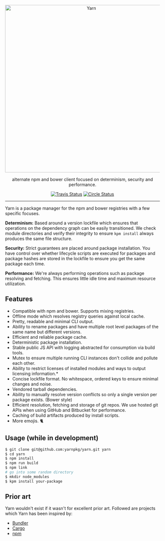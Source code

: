 <p align="center">
  <a href="https://yarnpkg.io/">
    <img alt="Yarn" src="https://github.com/yarnpkg/yarn/blob/master/assets/logo.png?raw=true" width="546">
  </a>
</p>

<p align="center">
  alternate npm and bower client focused on determinism, security and performance.
</p>

<p align="center">
  <a href="https://travis-ci.org/yarnpkg/yarn"><img alt="Travis Status" src="https://travis-ci.com/yarnpkg/yarn.svg?token=DxqWAqRqs3zWAF8EhBHy"></a>
  <a href="https://circleci.com/gh/yarnpkg/yarn"><img alt="Circle Status" src="https://circleci.com/gh/yarnpkg/yarn.svg?style=svg&circle-token=5f0a78473b0f440afb218bf2b82323cc6b3cb43f"></a>
  <!--<a href="https://ci.appveyor.com/project/yarnpkg/yarn/branch/master"><img alt="Appveyor Status" src="https://ci.appveyor.com/api/projects/status/SECRET_KEY/branch/master?svg=true"></a>-->
</p>

---

Yarn is a package manager for the npm and bower registries with a few specific focuses.

**Determinism:** Based around a version lockfile which ensures that operations on the
dependency graph can be easily transitioned. We check module directories and verify their
integrity to ensure `kpm install` always produces the same file structure.

**Security:** Strict guarantees are placed around package installation. You have control over
whether lifecycle scripts are executed for packages and package hashes are stored in the
lockfile to ensure you get the same package each time.

**Performance:** We're always performing operations such as package resolving and fetching. This
ensures little idle time and maximum resource utilization.

## Features

 - Compatible with npm and bower. Supports mixing registries.
 - Offline mode which resolves registry queries against local cache.
 - Pretty, readable and minimal CLI output.
 - Ability to rename packages and have multiple root level packages of the same name but different versions.
 - Efficient and reliable package cache.
 - Deterministic package installation.
 - Stable public JS API with logging abstracted for consumption via build tools.
 - Mutex to ensure multiple running CLI instances don't collide and pollute each other.
 - Ability to restrict licenses of installed modules and ways to output licensing information.*
 - Concise lockfile format. No whitespace, ordered keys to ensure minimal changes and noise.
 - Vendored tarball dependencies.
 - Ability to manually resolve version conflicts so only a single version per package exists. (Bower style)
 - Efficient resolution, fetching and storage of git repos. We use hosted git APIs when using GitHub and Bitbucket for performance.
 - Caching of build artifacts produced by install scripts.
 - More emojis. 🐈

## Usage (while in development)

```sh
$ git clone git@github.com:yarnpkg/yarn.git yarn
$ cd yarn
$ npm install
$ npm run build
$ npm link
# go into some random directory
$ mkdir node_modules
$ kpm install your-package
```

## Prior art

Yarn wouldn't exist if it wasn't for excellent prior art. Followed are projects which Yarn has
been inspired by:

 - [Bundler](https://github.com/bundler/bundler)
 - [Cargo](https://github.com/rust-lang/cargo)
 - [npm](https://github.com/npm/npm)
